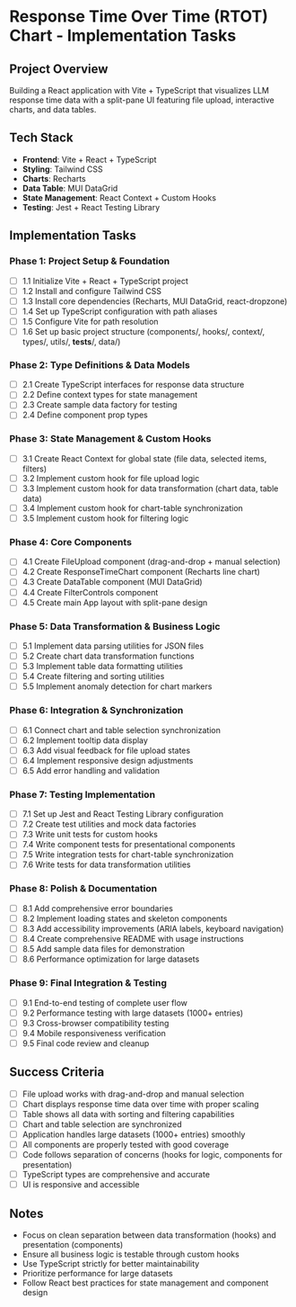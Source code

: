 # Response Time Over Time (RTOT) Chart - Implementation Tasks

## Project Overview

Building a React application with Vite + TypeScript that visualizes LLM response time data with a split-pane UI featuring file upload, interactive charts, and data tables.

## Tech Stack

- **Frontend**: Vite + React + TypeScript
- **Styling**: Tailwind CSS
- **Charts**: Recharts
- **Data Table**: MUI DataGrid
- **State Management**: React Context + Custom Hooks
- **Testing**: Jest + React Testing Library

## Implementation Tasks

### Phase 1: Project Setup & Foundation

- [ ] 1.1 Initialize Vite + React + TypeScript project
- [ ] 1.2 Install and configure Tailwind CSS
- [ ] 1.3 Install core dependencies (Recharts, MUI DataGrid, react-dropzone)
- [ ] 1.4 Set up TypeScript configuration with path aliases
- [ ] 1.5 Configure Vite for path resolution
- [ ] 1.6 Set up basic project structure (components/, hooks/, context/, types/, utils/, **tests**/, data/)

### Phase 2: Type Definitions & Data Models

- [ ] 2.1 Create TypeScript interfaces for response data structure
- [ ] 2.2 Define context types for state management
- [ ] 2.3 Create sample data factory for testing
- [ ] 2.4 Define component prop types

### Phase 3: State Management & Custom Hooks

- [ ] 3.1 Create React Context for global state (file data, selected items, filters)
- [ ] 3.2 Implement custom hook for file upload logic
- [ ] 3.3 Implement custom hook for data transformation (chart data, table data)
- [ ] 3.4 Implement custom hook for chart-table synchronization
- [ ] 3.5 Implement custom hook for filtering logic

### Phase 4: Core Components

- [ ] 4.1 Create FileUpload component (drag-and-drop + manual selection)
- [ ] 4.2 Create ResponseTimeChart component (Recharts line chart)
- [ ] 4.3 Create DataTable component (MUI DataGrid)
- [ ] 4.4 Create FilterControls component
- [ ] 4.5 Create main App layout with split-pane design

### Phase 5: Data Transformation & Business Logic

- [ ] 5.1 Implement data parsing utilities for JSON files
- [ ] 5.2 Create chart data transformation functions
- [ ] 5.3 Implement table data formatting utilities
- [ ] 5.4 Create filtering and sorting utilities
- [ ] 5.5 Implement anomaly detection for chart markers

### Phase 6: Integration & Synchronization

- [ ] 6.1 Connect chart and table selection synchronization
- [ ] 6.2 Implement tooltip data display
- [ ] 6.3 Add visual feedback for file upload states
- [ ] 6.4 Implement responsive design adjustments
- [ ] 6.5 Add error handling and validation

### Phase 7: Testing Implementation

- [ ] 7.1 Set up Jest and React Testing Library configuration
- [ ] 7.2 Create test utilities and mock data factories
- [ ] 7.3 Write unit tests for custom hooks
- [ ] 7.4 Write component tests for presentational components
- [ ] 7.5 Write integration tests for chart-table synchronization
- [ ] 7.6 Write tests for data transformation utilities

### Phase 8: Polish & Documentation

- [ ] 8.1 Add comprehensive error boundaries
- [ ] 8.2 Implement loading states and skeleton components
- [ ] 8.3 Add accessibility improvements (ARIA labels, keyboard navigation)
- [ ] 8.4 Create comprehensive README with usage instructions
- [ ] 8.5 Add sample data files for demonstration
- [ ] 8.6 Performance optimization for large datasets

### Phase 9: Final Integration & Testing

- [ ] 9.1 End-to-end testing of complete user flow
- [ ] 9.2 Performance testing with large datasets (1000+ entries)
- [ ] 9.3 Cross-browser compatibility testing
- [ ] 9.4 Mobile responsiveness verification
- [ ] 9.5 Final code review and cleanup

## Success Criteria

- [ ] File upload works with drag-and-drop and manual selection
- [ ] Chart displays response time data over time with proper scaling
- [ ] Table shows all data with sorting and filtering capabilities
- [ ] Chart and table selection are synchronized
- [ ] Application handles large datasets (1000+ entries) smoothly
- [ ] All components are properly tested with good coverage
- [ ] Code follows separation of concerns (hooks for logic, components for presentation)
- [ ] TypeScript types are comprehensive and accurate
- [ ] UI is responsive and accessible

## Notes

- Focus on clean separation between data transformation (hooks) and presentation (components)
- Ensure all business logic is testable through custom hooks
- Use TypeScript strictly for better maintainability
- Prioritize performance for large datasets
- Follow React best practices for state management and component design
